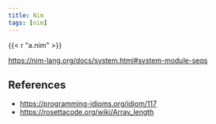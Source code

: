 ```yaml
---
title: Nim
tags: [nim]
---
```


{{< r "a.nim" >}}

<https://nim-lang.org/docs/system.html#system-module-seqs>

## References

- <https://programming-idioms.org/idiom/117>
- <https://rosettacode.org/wiki/Array_length>
